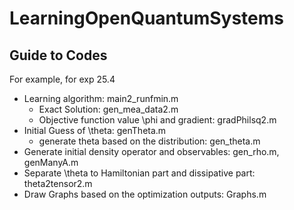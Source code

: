 # LearningOpenQuantumSystems
## Guide to Codes
For example, for exp 25.4
* Learning algorithm: main2_runfmin.m
  * Exact Solution: gen_mea_data2.m
  * Objective function value \phi and gradient: gradPhilsq2.m
* Initial Guess of \theta: genTheta.m
  * generate theta based on the distribution: gen_theta.m
* Generate initial density operator and observables: gen_rho.m, genManyA.m
* Separate \theta to Hamiltonian part and dissipative part: theta2tensor2.m
* Draw Graphs based on the optimization outputs: Graphs.m
  
